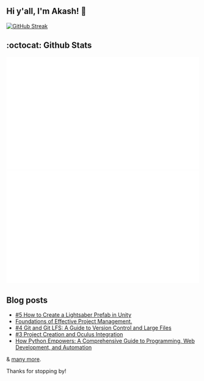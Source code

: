 ## Hi y'all, I'm Akash! 👋

[![GitHub Streak](https://streak-stats.demolab.com?user=Akash3121&theme=github-dark-blue&date_format=M%20j%5B%2C%20Y%5D)](https://git.io/streak-stats)


## :octocat: Github Stats 

![](https://github.com/Akash3121/github-stats/blob/master/generated/overview.svg)
![](https://github.com/Akash3121/github-stats/blob/master/generated/languages.svg)

## Blog posts
<!-- BLOG-POST-LIST:START -->
- [#5 How to Create a Lightsaber Prefab in Unity](https://akashrj.hashnode.dev/5-how-to-create-a-lightsaber-prefab-in-unity)
- [Foundations of Effective Project Management.](https://akashrj.hashnode.dev/foundations-of-effective-project-management)
- [#4 Git and Git LFS: A Guide to Version Control and Large Files](https://akashrj.hashnode.dev/4-git-and-git-lfs-a-guide-to-version-control-and-large-files)
- [#3 Project Creation and Oculus Integration](https://akashrj.hashnode.dev/3-project-creation-and-oculus-integration)
- [How Python Empowers: A Comprehensive Guide to Programming, Web Development, and Automation](https://akashrj.hashnode.dev/how-python-empowers-a-comprehensive-guide-to-programming-web-development-and-automation)
<!-- BLOG-POST-LIST:END -->
& [many more](https://akashrj.hashnode.dev/).

Thanks for stopping by!